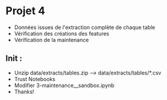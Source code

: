 # Projet 4
- Données issues de l'extraction complète de chaque table
- Vérification des créations des features
- Vérification de la maintenance

## Init : 
- Unzip data/extracts/tables.zip --> data/extracts/tables/*.csv
- Trust Notebooks
- Modifier 3-maintenance__sandbox.ipynb 
- Thanks!
